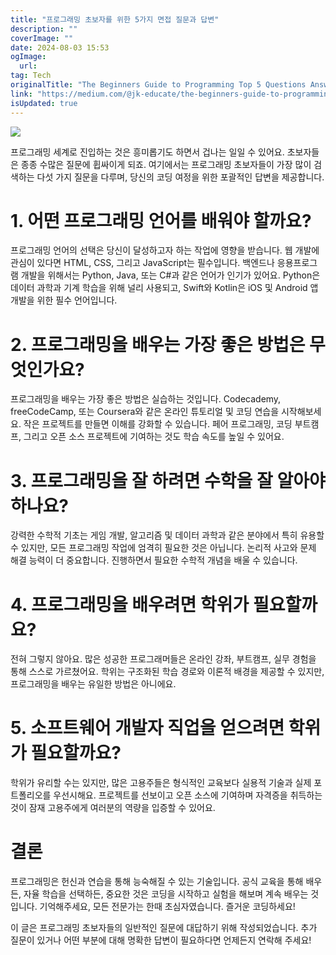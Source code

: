```yaml
---
title: "프로그래밍 초보자를 위한 5가지 면접 질문과 답변"
description: ""
coverImage: ""
date: 2024-08-03 15:53
ogImage: 
  url: 
tag: Tech
originalTitle: "The Beginners Guide to Programming Top 5 Questions Answered"
link: "https://medium.com/@jk-educate/the-beginners-guide-to-programming-top-5-questions-answered-b020b828d476"
isUpdated: true
---
```






<img src="/assets/img/TheBeginnersGuidetoProgrammingTop5QuestionsAnswered_0.png" />

프로그래밍 세계로 진입하는 것은 흥미롭기도 하면서 겁나는 일일 수 있어요. 초보자들은 종종 수많은 질문에 휩싸이게 되죠. 여기에서는 프로그래밍 초보자들이 가장 많이 검색하는 다섯 가지 질문을 다루며, 당신의 코딩 여정을 위한 포괄적인 답변을 제공합니다.

# 1. 어떤 프로그래밍 언어를 배워야 할까요?

프로그래밍 언어의 선택은 당신이 달성하고자 하는 작업에 영향을 받습니다. 웹 개발에 관심이 있다면 HTML, CSS, 그리고 JavaScript는 필수입니다. 백엔드나 응용프로그램 개발을 위해서는 Python, Java, 또는 C#과 같은 언어가 인기가 있어요. Python은 데이터 과학과 기계 학습을 위해 널리 사용되고, Swift와 Kotlin은 iOS 및 Android 앱 개발을 위한 필수 언어입니다.

<div class="content-ad"></div>

# 2. 프로그래밍을 배우는 가장 좋은 방법은 무엇인가요?

프로그래밍을 배우는 가장 좋은 방법은 실습하는 것입니다. Codecademy, freeCodeCamp, 또는 Coursera와 같은 온라인 튜토리얼 및 코딩 연습을 시작해보세요. 작은 프로젝트를 만들면 이해를 강화할 수 있습니다. 페어 프로그래밍, 코딩 부트캠프, 그리고 오픈 소스 프로젝트에 기여하는 것도 학습 속도를 높일 수 있어요.

# 3. 프로그래밍을 잘 하려면 수학을 잘 알아야 하나요?

강력한 수학적 기초는 게임 개발, 알고리즘 및 데이터 과학과 같은 분야에서 특히 유용할 수 있지만, 모든 프로그래밍 작업에 엄격히 필요한 것은 아닙니다. 논리적 사고와 문제 해결 능력이 더 중요합니다. 진행하면서 필요한 수학적 개념을 배울 수 있습니다.

<div class="content-ad"></div>

# 4. 프로그래밍을 배우려면 학위가 필요할까요?

전혀 그렇지 않아요. 많은 성공한 프로그래머들은 온라인 강좌, 부트캠프, 실무 경험을 통해 스스로 가르쳤어요. 학위는 구조화된 학습 경로와 이론적 배경을 제공할 수 있지만, 프로그래밍을 배우는 유일한 방법은 아니에요.

# 5. 소프트웨어 개발자 직업을 얻으려면 학위가 필요할까요?

학위가 유리할 수는 있지만, 많은 고용주들은 형식적인 교육보다 실용적 기술과 실제 포트폴리오를 우선시해요. 프로젝트를 선보이고 오픈 소스에 기여하며 자격증을 취득하는 것이 잠재 고용주에게 여러분의 역량을 입증할 수 있어요.

<div class="content-ad"></div>

# 결론

프로그래밍은 헌신과 연습을 통해 능숙해질 수 있는 기술입니다. 공식 교육을 통해 배우든, 자율 학습을 선택하든, 중요한 것은 코딩을 시작하고 실험을 해보며 계속 배우는 것입니다. 기억해주세요, 모든 전문가는 한때 초심자였습니다. 즐거운 코딩하세요!

이 글은 프로그래밍 초보자들의 일반적인 질문에 대답하기 위해 작성되었습니다. 추가 질문이 있거나 어떤 부분에 대해 명확한 답변이 필요하다면 언제든지 연락해 주세요!
